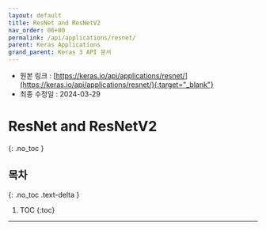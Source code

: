 ```yaml
---
layout: default
title: ResNet and ResNetV2
nav_order: 06+00
permalink: /api/applications/resnet/
parent: Keras Applications
grand_parent: Keras 3 API 문서
---
```


* 원본 링크 : [https://keras.io/api/applications/resnet/](https://keras.io/api/applications/resnet/){:target="_blank"}
* 최종 수정일 : 2024-03-29

# ResNet and ResNetV2
{: .no_toc }

## 목차
{: .no_toc .text-delta }

1. TOC
{:toc}

---
